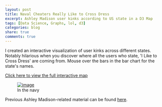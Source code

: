 ```yaml
---
layout: post
title: Naval Cheaters Really Like to Cross Dress
excerpt: Ashley Madison user kinks according to US state in a D3 Map
tags: [Data Science, Graphs, lol, d3]
categories: blog
share: true
comments: true
---
```


I created an interactive visualization of user kinks across different states. Notably hilarious when you discover where all the users who state, 'I Like to Cross Dress' are coming from. Mouse over the bars in the bar chart for the state's names.

[Click here to view the full interactive map](http://bl.ocks.org/potatochip/raw/756ef5fcc9febfb4fd66/)

<figure>
	<a href="http://bl.ocks.org/potatochip/raw/756ef5fcc9febfb4fd66/"><img src="{{ site.baseurl }}/images/2015-8-24-Dear-Ashley/kinks.png" alt="image"></a>
	<figcaption>In the navy</figcaption>
</figure>

Previous Ashley Madison-related material can be found [here](http://gifsandgraphs.com/articles/2015-8-24-Dear-Ashley-Madison).
